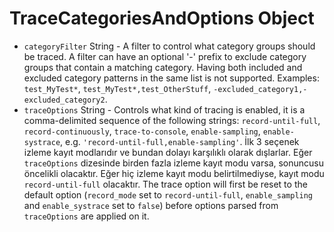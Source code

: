 # TraceCategoriesAndOptions Object

* `categoryFilter` String - A filter to control what category groups should be traced. A filter can have an optional '-' prefix to exclude category groups that contain a matching category. Having both included and excluded category patterns in the same list is not supported. Examples: `test_MyTest*`, `test_MyTest*,test_OtherStuff`, `-excluded_category1,-excluded_category2`.
* `traceOptions` String - Controls what kind of tracing is enabled, it is a comma-delimited sequence of the following strings: `record-until-full`, `record-continuously`, `trace-to-console`, `enable-sampling`, `enable-systrace`, e.g. `'record-until-full,enable-sampling'`. İlk 3 seçenek izleme kayıt modlarıdır ve bundan dolayı karşılıklı olarak dışlarlar. Eğer `traceOptions` dizesinde birden fazla izleme kayıt modu varsa, sonuncusu öncelikli olacaktır. Eğer hiç izleme kayıt modu belirtilmediyse, kayıt modu `record-until-full` olacaktır. The trace option will first be reset to the default option (`record_mode` set to `record-until-full`, `enable_sampling` and `enable_systrace` set to `false`) before options parsed from `traceOptions` are applied on it.